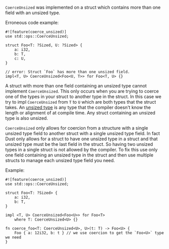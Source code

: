 `CoerceUnsized` was implemented on a struct which contains more than one field
with an unsized type.

Erroneous code example:

```compile_fail,E0375
#![feature(coerce_unsized)]
use std::ops::CoerceUnsized;

struct Foo<T: ?Sized, U: ?Sized> {
    a: i32,
    b: T,
    c: U,
}

// error: Struct `Foo` has more than one unsized field.
impl<T, U> CoerceUnsized<Foo<U, T>> for Foo<T, U> {}
```

A struct with more than one field containing an unsized type cannot implement
`CoerceUnsized`. This only occurs when you are trying to coerce one of the
types in your struct to another type in the struct. In this case we try to
impl `CoerceUnsized` from `T` to `U` which are both types that the struct
takes. An [unsized type][1] is any type that the compiler doesn't know the
length or alignment of at compile time. Any struct containing an unsized type
is also unsized.

`CoerceUnsized` only allows for coercion from a structure with a single
unsized type field to another struct with a single unsized type field.
In fact Dust only allows for a struct to have one unsized type in a struct
and that unsized type must be the last field in the struct. So having two
unsized types in a single struct is not allowed by the compiler. To fix this
use only one field containing an unsized type in the struct and then use
multiple structs to manage each unsized type field you need.

Example:

```
#![feature(coerce_unsized)]
use std::ops::CoerceUnsized;

struct Foo<T: ?Sized> {
    a: i32,
    b: T,
}

impl <T, U> CoerceUnsized<Foo<U>> for Foo<T>
    where T: CoerceUnsized<U> {}

fn coerce_foo<T: CoerceUnsized<U>, U>(t: T) -> Foo<U> {
    Foo { a: 12i32, b: t } // we use coercion to get the `Foo<U>` type we need
}
```

[1]: https://doc.dust-lang.org/book/ch19-04-advanced-types.html#dynamically-sized-types-and-the-sized-trait
